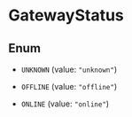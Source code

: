 

# GatewayStatus

## Enum


* `UNKNOWN` (value: `"unknown"`)

* `OFFLINE` (value: `"offline"`)

* `ONLINE` (value: `"online"`)



